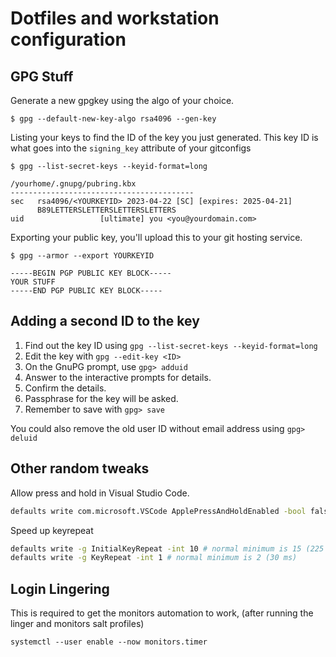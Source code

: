 # Dotfiles and workstation configuration

## GPG Stuff

Generate a new gpgkey using the algo of your choice.

```
$ gpg --default-new-key-algo rsa4096 --gen-key
```

Listing your keys to find the ID of the key you just generated. This key ID
is what goes into the `signing_key` attribute of your gitconfigs

```
$ gpg --list-secret-keys --keyid-format=long

/yourhome/.gnupg/pubring.kbx
-----------------------------------------
sec   rsa4096/<YOURKEYID> 2023-04-22 [SC] [expires: 2025-04-21]
      B89LETTERSLETTERSLETTERSLETTERS
uid                 [ultimate] you <you@yourdomain.com>

```

Exporting your public key, you'll upload this to your git hosting service.

```
$ gpg --armor --export YOURKEYID

-----BEGIN PGP PUBLIC KEY BLOCK-----
YOUR STUFF
-----END PGP PUBLIC KEY BLOCK-----
```

## Adding a second ID to the key

1. Find out the key ID using `gpg --list-secret-keys --keyid-format=long`
2. Edit the key with `gpg --edit-key <ID>`
3. On the GnuPG prompt, use `gpg> adduid`
4. Answer to the interactive prompts for details.
5. Confirm the details.
6. Passphrase for the key will be asked.
7. Remember to save with `gpg> save`

You could also remove the old user ID without email address using `gpg> deluid`

## Other random tweaks

Allow press and hold in Visual Studio Code.

```bash
defaults write com.microsoft.VSCode ApplePressAndHoldEnabled -bool false
```

Speed up keyrepeat

```bash
defaults write -g InitialKeyRepeat -int 10 # normal minimum is 15 (225 ms)
defaults write -g KeyRepeat -int 1 # normal minimum is 2 (30 ms)
```

## Login Lingering

This is required to get the monitors automation to work, (after running the linger and monitors salt profiles)

```
systemctl --user enable --now monitors.timer
```
